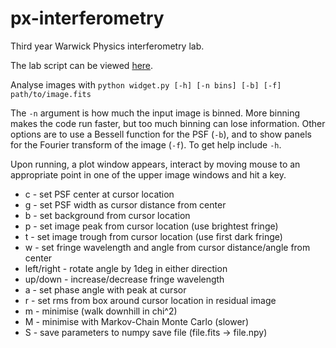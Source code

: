 # px-interferometry
Third year Warwick Physics interferometry lab.

The lab script can be viewed [here](https://www.overleaf.com/read/dftrzzvfxsmb).

Analyse images with `python widget.py [-h] [-n bins] [-b] [-f] path/to/image.fits`

The `-n` argument is how much the input image is binned. 
More binning makes the code run faster, but too much binning can lose information.
Other options are to use a Bessell function for the PSF (`-b`),
and to show panels for the Fourier transform of the image (`-f`).
To get help include `-h`.

Upon running, a plot window appears, interact by moving mouse to an appropriate point
in one of the upper image windows and hit a key.

- c - set PSF center at cursor location
- g - set PSF width as cursor distance from center
- b - set background from cursor location
- p - set image peak from cursor location (use brightest fringe)
- t - set image trough from cursor location (use first dark fringe)
- w - set fringe wavelength and angle from cursor distance/angle from center
- left/right - rotate angle by 1deg in either direction
- up/down - increase/decrease fringe wavelength
- a - set phase angle with peak at cursor
- r - set rms from box around cursor location in residual image
- m - minimise (walk downhill in chi^2)
- M - minimise with Markov-Chain Monte Carlo (slower)
- S - save parameters to numpy save file (file.fits -> file.npy)

